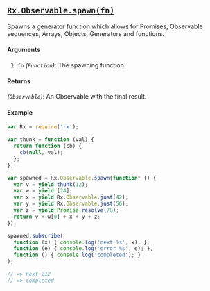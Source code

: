 ## [`Rx.Observable.spawn(fn)`](https://github.com/Reactive-Extensions/RxJS/blob/master/src/core/linq/observable/spawn.js)

Spawns a generator function which allows for Promises, Observable sequences, Arrays, Objects, Generators and functions.

#### Arguments
1. `fn` *(`Function`)*: The spawning function.

#### Returns
*(`Observable`)*: An Observable with the final result.

#### Example
```js
var Rx = require('rx');

var thunk = function (val) {
  return function (cb) {
    cb(null, val);
  };
};

var spawned = Rx.Observable.spawn(function* () {
  var v = yield thunk(12);
  var w = yield [24];
  var x = yield Rx.Observable.just(42);
  var y = yield Rx.Observable.just(56);
  var z = yield Promise.resolve(78);
  return v + w[0] + x + y + z;
});

spawned.subscribe(
  function (x) { console.log('next %s', x); },
  function (e) { console.log('error %s', e); },
  function () { console.log('completed'); }
);

// => next 212
// => completed
```